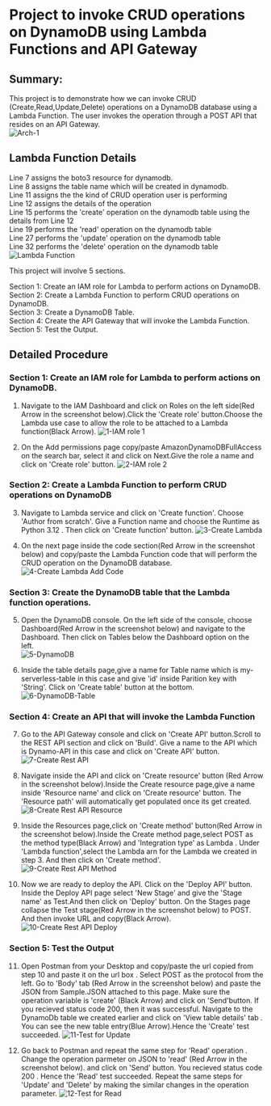 # Project to invoke CRUD operations on DynamoDB using Lambda Functions and API Gateway
## Summary:
This project is to demonstrate how we can invoke CRUD (Create,Read,Update,Delete) operations on a DynamoDB database using a Lambda Function. The user invokes the operation through a POST API that resides on an API Gateway.  
![Arch-1](https://github.com/vmk81/Serverless-Project/assets/157844406/b190c973-87ed-4e60-bc78-ff9d5141aa5d)  

## Lambda Function Details
Line 7 assigns the boto3 resource for dynamodb.  
Line 8 assigns the table name which will be created in dynamodb.  
Line 11 assigns the the kind of CRUD operation user is performing  
Line 12 assigns the details of the operation  
Line 15 performs the 'create' operation on the dynamodb table using the details from Line 12  
Line 19 performs the 'read' operation on the dynamodb table  
Line 27 performs the 'update' operation on the dynamodb table  
Line 32 performs the 'delete' operation on the dynamodb table  
![Lambda Function](https://github.com/vmk81/Serverless-Project/assets/157844406/f93e311a-2932-4ea3-bd4b-01b610fc511f)  

This project will involve 5 sections.  

Section 1: Create an IAM role for Lambda to perform actions on DynamoDB.  
Section 2: Create a Lambda Function to perform CRUD operations on DynamoDB.  
Section 3: Create a DynamoDB Table.  
Section 4: Create the API Gateway that will invoke the Lambda Function.  
Section 5: Test the Output.  

## Detailed Procedure

### Section 1: Create an IAM role for Lambda to perform actions on DynamoDB.
1. Navigate to the IAM Dashboard and click on Roles on the left side(Red Arrow in the screenshot below).Click the 'Create role' button.Choose the Lambda use case to allow the role to be attached to a Lambda function(Black Arrow).
![1-IAM role 1](https://github.com/vmk81/Serverless-Project/assets/157844406/2a4aab3c-8555-4a80-ae30-fadd01477a02)

2. On the Add permissions page copy/paste AmazonDynamoDBFullAccess on the search bar, select it and click on Next.Give the role a name and click on 'Create role' button.
![2-IAM role 2](https://github.com/vmk81/Serverless-Project/assets/157844406/1e4838b7-4e93-459d-84f0-14452b2e81d1)

### Section 2: Create a Lambda Function to perform CRUD operations on DynamoDB
3. Navigate to Lambda service and click on 'Create function'. Choose 'Author from scratch'. Give a Function name and choose the Runtime as Python 3.12 . Then click on 'Create function' button.
![3-Create Lambda](https://github.com/vmk81/Serverless-Project/assets/157844406/c827ab4d-b16c-4276-974d-60219e615bba)

4. On the next page inside the code section(Red Arrow in the screenshot below) and copy/paste the Lambda Function code that will perform the CRUD operation on the DynamoDB database.
![4-Create Lambda Add Code](https://github.com/vmk81/Serverless-Project/assets/157844406/a4b25612-845c-4eb9-bcfa-20e8abdf5d70)

### Section 3: Create the DynamoDB table that the Lambda function operations.
5. Open the DynamoDB console. On the left side of the console, choose Dashboard(Red Arrow in the screenshot below) and navigate to the Dashboard. Then click on Tables below the Dashboard option on the left.   
![5-DynamoDB](https://github.com/vmk81/Serverless-Project/assets/157844406/b8dfff00-0ffc-47fa-9970-abed3c7b2161)

6. Inside the table details page,give a name for Table name which is my-serverless-table in this case and give 'id' inside Parition key with 'String'. Click on 'Create table' button at the bottom.
![6-DynamoDB-Table](https://github.com/vmk81/Serverless-Project/assets/157844406/86b2f4e5-b624-4779-bc2f-8fb44d16a0b6)

### Section 4: Create an API that will invoke the Lambda Function

7. Go to the API Gateway console and click on 'Create API' button.Scroll to the REST API section and click on 'Build'. Give a name to the API which is Dynamo-API in this case and click on 'Create API' button.
![7-Create Rest API](https://github.com/vmk81/Serverless-Project/assets/157844406/dfda5b6c-d360-4964-9dcf-6e93f954f26e)
 
8. Navigate inside the API and click on 'Create resource' button (Red Arrow in the screenshot below).Inside the Create resource page,give a name inside 'Resource name' and click on 'Create resource' button. The 'Resource path' will automatically get populated once its get created.  
![8-Create Rest API Resource](https://github.com/vmk81/Serverless-Project/assets/157844406/0a3f5855-52d8-47a2-bed7-d753fa9dab9c)

9. Inside the Resources page,click on 'Create method' button(Red Arrow in the screenshot below).Inside the Create method page,select POST as the method type(Black Arrow) and 'Integration type' as Lambda . Under 'Lambda function',select the Lambda arn for the Lambda we created in step 3. And then click on 'Create method'.  
![9-Create Rest API Method](https://github.com/vmk81/Serverless-Project/assets/157844406/d0fe1505-f065-40cc-bb4b-84b1e3db7a77)

10. Now we are ready to deploy the API. Click on the 'Deploy API' button. Inside the Deploy API page select 'New Stage' and give the 'Stage name' as Test.And then click on 'Deploy' button. On the Stages page collapse the Test stage(Red Arrow in the screenshot below) to POST. And then invoke URL and copy(Black Arrow).  
![10-Create Rest API Deploy](https://github.com/vmk81/Serverless-Project/assets/157844406/107d912e-cd37-48df-9d8b-e8e0f8aa5240)

### Section 5: Test the Output

11. Open Postman from your Desktop and copy/paste the url copied from step 10 and paste it on the url box . Select POST as the protocol from the left. Go to 'Body' tab (Red Arrow in the screenshot below) and paste the JSON from Sample.JSON attached to this page. Make sure the operation variable is 'create' (Black Arrow) and click on 'Send'button. If you recieved status code 200, then it was successful. Navigate to the DynamoDb table we created earlier and click on 'View table details' tab . You can see the new table entry(Blue Arrow).Hence the 'Create' test succeeded.
![11-Test for Update](https://github.com/vmk81/Serverless-Project/assets/157844406/ab947c39-db8e-49ec-a31b-34d7b8a36917)

13. Go back to Postman and repeat the same step for 'Read' operation . Change the operation parmeter on JSON to 'read' (Red Arrow in the screenshot below). and click on 'Send' button. You recieved status code 200 . Hence the 'Read' test succeeded. Repeat the same steps for 'Update' and 'Delete' by making the similar changes in the operation parameter.
![12-Test for Read](https://github.com/vmk81/Serverless-Project/assets/157844406/dfb7f21b-ab42-4e68-bac9-d92289d78d3b)

